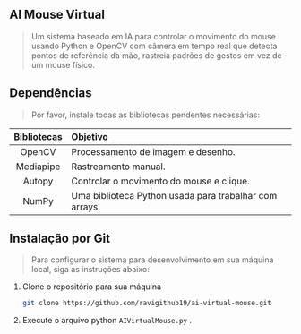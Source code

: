 ##  Al Mouse Virtual

> Um sistema baseado em IA para controlar o movimento do mouse usando Python e OpenCV com câmera em tempo real que detecta pontos de referência da mão, rastreia padrões de gestos em vez de um mouse físico.

##  Dependências
> Por favor, instale todas as bibliotecas pendentes necessárias: 


| Bibliotecas | Objetivo | 
| :---: | :--- |
| OpenCV | Processamento de imagem e desenho. |
| Mediapipe | Rastreamento manual. | 
| Autopy | Controlar o movimento do mouse e clique. |
| NumPy | Uma biblioteca Python usada para trabalhar com arrays. |

##  Instalação por Git

> Para configurar o sistema para desenvolvimento em sua máquina local, siga as instruções abaixo:

1. Clone o repositório para sua máquina

   ```bash
   git clone https://github.com/ravigithub19/ai-virtual-mouse.git
   ```

2. Execute o arquivo python ```AIVirtualMouse.py``` .

